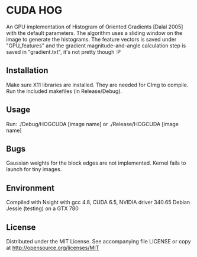 # CUDA HOG

An GPU implementation of Histogram of Oriented Gradients [Dalal 2005] with the default parameters. The algorithm uses a sliding window on the image to generate the histograms. The feature vectors is saved under "GPU_features" and the gradient magnitude-and-angle calculation step is saved in "gradient.txt", it's not pretty though :P

## Installation

Make sure X11 libraries are installed. They are needed for CImg to compile.
Run the included makefiles (in Release/Debug).

## Usage
Run:
./Debug/HOGCUDA [image name]
or
./Release/HOGCUDA [image name]

## Bugs
Gaussian weights for the block edges are not implemented.
Kernel fails to launch for tiny images.

## Environment
Compiled with Nsight with gcc 4.8, CUDA 6.5, NVIDIA driver 340.65 
Debian Jessie (testing) on a GTX 780

## License

Distributed under the MIT License.
See accompanying file LICENSE or copy at
http://opensource.org/licenses/MIT
